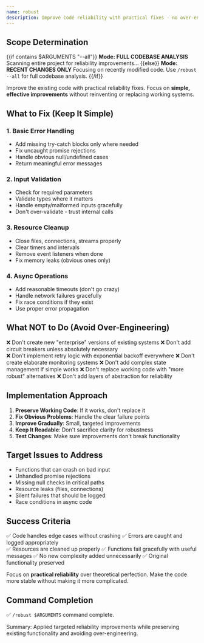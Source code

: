 ```yaml
---
name: robust
description: Improve code reliability with practical fixes - no over-engineering
---
```


## Scope Determination

{{if contains $ARGUMENTS "--all"}}
**Mode: FULL CODEBASE ANALYSIS** 
Scanning entire project for reliability improvements...
{{else}}
**Mode: RECENT CHANGES ONLY**
Focusing on recently modified code. Use `/robust --all` for full codebase analysis.
{{/if}}

Improve the existing code with practical reliability fixes. Focus on **simple, effective improvements** without reinventing or replacing working systems.

## What to Fix (Keep It Simple)

### 1. **Basic Error Handling**
- Add missing try-catch blocks only where needed
- Fix uncaught promise rejections 
- Handle obvious null/undefined cases
- Return meaningful error messages

### 2. **Input Validation** 
- Check for required parameters
- Validate types where it matters
- Handle empty/malformed inputs gracefully
- Don't over-validate - trust internal calls

### 3. **Resource Cleanup**
- Close files, connections, streams properly
- Clear timers and intervals
- Remove event listeners when done
- Fix memory leaks (obvious ones only)

### 4. **Async Operations**
- Add reasonable timeouts (don't go crazy)
- Handle network failures gracefully
- Fix race conditions if they exist
- Use proper error propagation

## What NOT to Do (Avoid Over-Engineering)

❌ Don't create new "enterprise" versions of existing systems
❌ Don't add circuit breakers unless absolutely necessary  
❌ Don't implement retry logic with exponential backoff everywhere
❌ Don't create elaborate monitoring systems
❌ Don't add complex state management if simple works
❌ Don't replace working code with "more robust" alternatives
❌ Don't add layers of abstraction for reliability

## Implementation Approach

1. **Preserve Working Code**: If it works, don't replace it
2. **Fix Obvious Problems**: Handle the clear failure points
3. **Improve Gradually**: Small, targeted improvements
4. **Keep It Readable**: Don't sacrifice clarity for robustness
5. **Test Changes**: Make sure improvements don't break functionality

## Target Issues to Address

- Functions that can crash on bad input
- Unhandled promise rejections
- Missing null checks in critical paths
- Resource leaks (files, connections)
- Silent failures that should be logged
- Race conditions in async code

## Success Criteria

✅ Code handles edge cases without crashing
✅ Errors are caught and logged appropriately  
✅ Resources are cleaned up properly
✅ Functions fail gracefully with useful messages
✅ No new complexity added unnecessarily
✅ Original functionality preserved

Focus on **practical reliability** over theoretical perfection. Make the code more stable without making it more complicated.

## Command Completion

✅ `/robust $ARGUMENTS` command complete.

Summary: Applied targeted reliability improvements while preserving existing functionality and avoiding over-engineering.